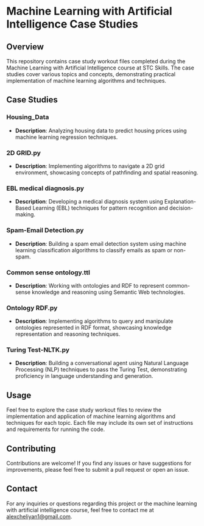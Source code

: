 # Machine Learning with Artificial Intelligence Case Studies

## Overview

This repository contains case study workout files completed during the Machine Learning with Artificial Intelligence course at STC Skills. The case studies cover various topics and concepts, demonstrating practical implementation of machine learning algorithms and techniques.

## Case Studies

### Housing_Data

- **Description**: Analyzing housing data to predict housing prices using machine learning regression techniques.

### 2D GRID.py

- **Description**: Implementing algorithms to navigate a 2D grid environment, showcasing concepts of pathfinding and spatial reasoning.

### EBL medical diagnosis.py

- **Description**: Developing a medical diagnosis system using Explanation-Based Learning (EBL) techniques for pattern recognition and decision-making.

### Spam-Email Detection.py

- **Description**: Building a spam email detection system using machine learning classification algorithms to classify emails as spam or non-spam.

### Common sense ontology.ttl

- **Description**: Working with ontologies and RDF to represent common-sense knowledge and reasoning using Semantic Web technologies.

### Ontology RDF.py

- **Description**: Implementing algorithms to query and manipulate ontologies represented in RDF format, showcasing knowledge representation and reasoning techniques.

### Turing Test-NLTK.py

- **Description**: Building a conversational agent using Natural Language Processing (NLP) techniques to pass the Turing Test, demonstrating proficiency in language understanding and generation.

## Usage

Feel free to explore the case study workout files to review the implementation and application of machine learning algorithms and techniques for each topic. Each file may include its own set of instructions and requirements for running the code.

## Contributing

Contributions are welcome! If you find any issues or have suggestions for improvements, please feel free to submit a pull request or open an issue.

## Contact

For any inquiries or questions regarding this project or the machine learning with artificial intelligence course, feel free to contact me at [alexcheliyan1@gmail.com](mailto:alexcheliyan1@gmail.com).
